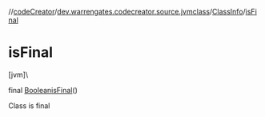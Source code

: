 //[codeCreator](../../../index.md)/[dev.warrengates.codecreator.source.jvmclass](../index.md)/[ClassInfo](index.md)/[isFinal](is-final.md)

# isFinal

[jvm]\

final [Boolean](https://docs.oracle.com/javase/8/docs/api/java/lang/Boolean.html)[isFinal](is-final.md)()

Class is final

